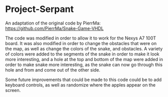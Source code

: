 # Project-Serpant

An adaptation of the original code by PierrMa: https://github.com/PierrMa/Snake-Game-VHDL

The code was modified in order to allow it to work for the Nexys A7 100T board. It was also modified in order to change the obstacles that were on the map, as well as change the colors of the snake, and obstacles. A variety of colors were added to the segments of the snake in order to make it look more interesting, and a hole at the top and bottom of the map were added in order to make snake more interesting, as the snake can now go through this hole and from and come out of the other side. 

Some future improvements that could be made to this code could be to add keyboard controls, as well as randomize where the apples appear on the screen.
